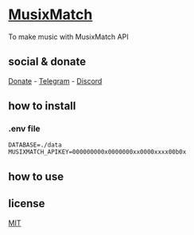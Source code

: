 # [MusixMatch](https://developer.musixmatch.com/)

To make music with MusixMatch API

## social & donate

[Donate](https://link.mercadopago.com.br/brtmvdl) - [Telegram](https://t.me/+KRmg5MlqgMk0MTg5) - [Discord](https://discord.gg/VUJWb4Yk)

## how to install

### .env file

```
DATABASE=./data
MUSIXMATCH_APIKEY=000000000x0000000xx0000xxxx00b0x

```

## how to use

## license

[MIT](./LICENSE)
